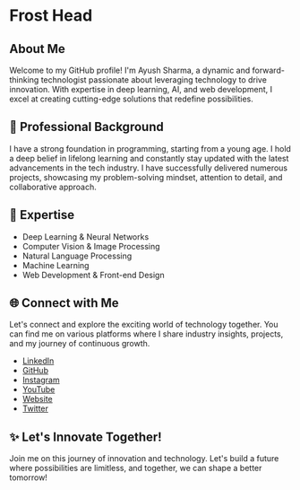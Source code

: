 # Frost Head

## About Me
Welcome to my GitHub profile! I'm Ayush Sharma, a dynamic and forward-thinking technologist passionate about leveraging technology to drive innovation. With expertise in deep learning, AI, and web development, I excel at creating cutting-edge solutions that redefine possibilities.

## 💼 Professional Background
I have a strong foundation in programming, starting from a young age. I hold a deep belief in lifelong learning and constantly stay updated with the latest advancements in the tech industry. I have successfully delivered numerous projects, showcasing my problem-solving mindset, attention to detail, and collaborative approach.

## 🌟 Expertise
- Deep Learning & Neural Networks
- Computer Vision & Image Processing
- Natural Language Processing
- Machine Learning
- Web Development & Front-end Design

## 🌐 Connect with Me
Let's connect and explore the exciting world of technology together. You can find me on various platforms where I share industry insights, projects, and my journey of continuous growth.

- [LinkedIn](https://www.linkedin.com/in/frost-head/)
- [GitHub](https://github.com/frost-head)
- [Instagram](https://instagram.com/frost_head)
- [YouTube](https://www.youtube.com/channel/UCJCwFQT3KK4-K_08kIcnhDg)
- [Website](https://frost-head.github.io)
- [Twitter](https://twitter.com/Frost_Head)
  

## ✨ Let's Innovate Together!
Join me on this journey of innovation and technology. Let's build a future where possibilities are limitless, and together, we can shape a better tomorrow!


